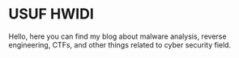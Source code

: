 # USUF HWIDI

Hello, here you can find my blog about malware analysis, reverse engineering, CTFs, and other things related to cyber security field.

